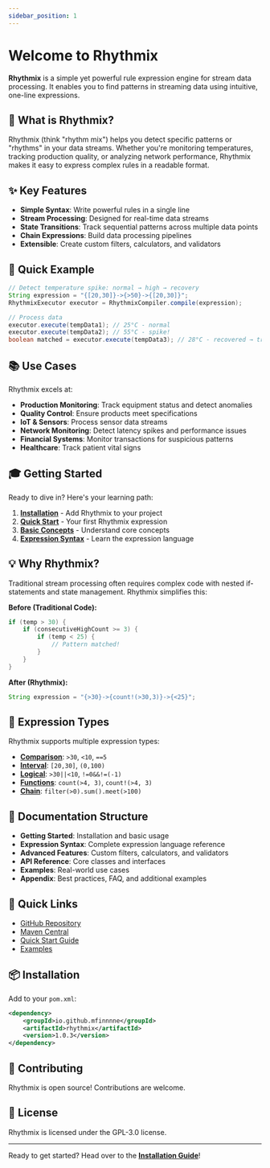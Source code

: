 ```yaml
---
sidebar_position: 1
---
```


# Welcome to Rhythmix

**Rhythmix** is a simple yet powerful rule expression engine for stream data processing. It enables you to find patterns in streaming data using intuitive, one-line expressions.

## 🎯 What is Rhythmix?

Rhythmix (think "rhythm mix") helps you detect specific patterns or "rhythms" in your data streams. Whether you're monitoring temperatures, tracking production quality, or analyzing network performance, Rhythmix makes it easy to express complex rules in a readable format.

## ✨ Key Features

- **Simple Syntax**: Write powerful rules in a single line
- **Stream Processing**: Designed for real-time data streams
- **State Transitions**: Track sequential patterns across multiple data points
- **Chain Expressions**: Build data processing pipelines
- **Extensible**: Create custom filters, calculators, and validators

## 🚀 Quick Example

```java
// Detect temperature spike: normal → high → recovery
String expression = "{[20,30]}->{>50}->{[20,30]}";
RhythmixExecutor executor = RhythmixCompiler.compile(expression);

// Process data
executor.execute(tempData1); // 25°C - normal
executor.execute(tempData2); // 55°C - spike!
boolean matched = executor.execute(tempData3); // 28°C - recovered → true
```

## 📚 Use Cases

Rhythmix excels at:

- **Production Monitoring**: Track equipment status and detect anomalies
- **Quality Control**: Ensure products meet specifications
- **IoT & Sensors**: Process sensor data streams
- **Network Monitoring**: Detect latency spikes and performance issues
- **Financial Systems**: Monitor transactions for suspicious patterns
- **Healthcare**: Track patient vital signs

## 🎓 Getting Started

Ready to dive in? Here's your learning path:

1. **[Installation](./getting-started/installation.md)** - Add Rhythmix to your project
2. **[Quick Start](./getting-started/quick-start.md)** - Your first Rhythmix expression
3. **[Basic Concepts](./getting-started/basic-concepts.md)** - Understand core concepts
4. **[Expression Syntax](./expressions/overview.md)** - Learn the expression language

## 💡 Why Rhythmix?

Traditional stream processing often requires complex code with nested if-statements and state management. Rhythmix simplifies this:

**Before (Traditional Code):**
```java
if (temp > 30) {
    if (consecutiveHighCount >= 3) {
        if (temp < 25) {
            // Pattern matched!
        }
    }
}
```

**After (Rhythmix):**
```java
String expression = "{>30}->{count!(>30,3)}->{<25}";
```

## 🌟 Expression Types

Rhythmix supports multiple expression types:

- **[Comparison](./expressions/comparison.md)**: `>30`, `<10`, `==5`
- **[Interval](./expressions/interval.md)**: `[20,30]`, `(0,100)`
- **[Logical](./expressions/logical.md)**: `>30||<10`, `!=0&&!=(-1)`
- **[Functions](./expressions/functions/count.md)**: `count(>4, 3)`, `count!(>4, 3)`
- **[Chain](./expressions/chain/overview.md)**: `filter(>0).sum().meet(>100)`

## 📖 Documentation Structure

- **Getting Started**: Installation and basic usage
- **Expression Syntax**: Complete expression language reference
- **Advanced Features**: Custom filters, calculators, and validators
- **API Reference**: Core classes and interfaces
- **Examples**: Real-world use cases
- **Appendix**: Best practices, FAQ, and additional examples

## 🔗 Quick Links

- [GitHub Repository](https://github.com/MFinnnne/rhythmix)
- [Maven Central](https://central.sonatype.com/artifact/io.github.mfinnnne/rhythmix)
- [Quick Start Guide](./getting-started/quick-start.md)
- [Examples](./examples/temperature-monitoring.md)

## 📦 Installation

Add to your `pom.xml`:

```xml
<dependency>
    <groupId>io.github.mfinnnne</groupId>
    <artifactId>rhythmix</artifactId>
    <version>1.0.3</version>
</dependency>
```

## 🤝 Contributing

Rhythmix is open source! Contributions are welcome.

## 📄 License

Rhythmix is licensed under the GPL-3.0 license.

---

Ready to get started? Head over to the **[Installation Guide](./getting-started/installation.md)**!
